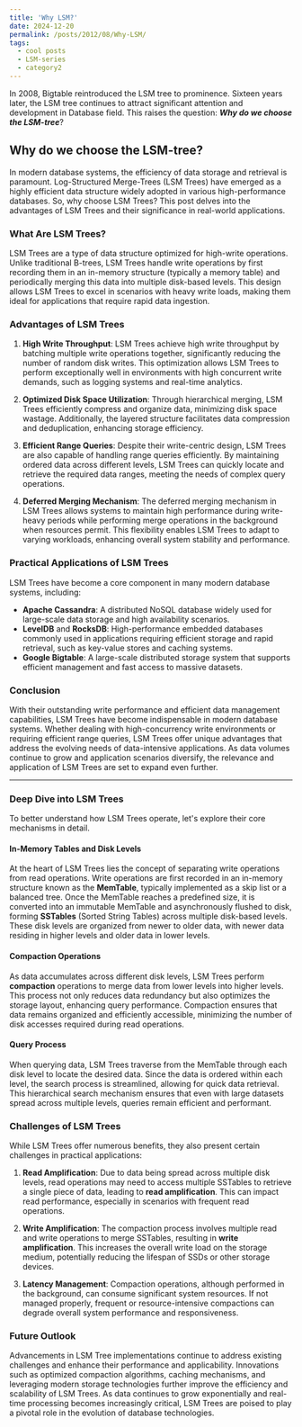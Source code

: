 ```yaml
---
title: 'Why LSM?'
date: 2024-12-20
permalink: /posts/2012/08/Why-LSM/
tags:
  - cool posts
  - LSM-series
  - category2
---
```


In 2008, Bigtable reintroduced the LSM tree to prominence. Sixteen years later, the LSM tree continues to attract significant attention and development in Database field. This raises the question: ***Why do we choose the LSM-tree***? 

## Why do we choose the LSM-tree?

In modern database systems, the efficiency of data storage and retrieval is paramount. Log-Structured Merge-Trees (LSM Trees) have emerged as a highly efficient data structure widely adopted in various high-performance databases. So, why choose LSM Trees? This post delves into the advantages of LSM Trees and their significance in real-world applications.

### What Are LSM Trees?

LSM Trees are a type of data structure optimized for high-write operations. Unlike traditional B-trees, LSM Trees handle write operations by first recording them in an in-memory structure (typically a memory table) and periodically merging this data into multiple disk-based levels. This design allows LSM Trees to excel in scenarios with heavy write loads, making them ideal for applications that require rapid data ingestion.

### Advantages of LSM Trees

1. **High Write Throughput**:
   LSM Trees achieve high write throughput by batching multiple write operations together, significantly reducing the number of random disk writes. This optimization allows LSM Trees to perform exceptionally well in environments with high concurrent write demands, such as logging systems and real-time analytics.

2. **Optimized Disk Space Utilization**:
   Through hierarchical merging, LSM Trees efficiently compress and organize data, minimizing disk space wastage. Additionally, the layered structure facilitates data compression and deduplication, enhancing storage efficiency.

3. **Efficient Range Queries**:
   Despite their write-centric design, LSM Trees are also capable of handling range queries efficiently. By maintaining ordered data across different levels, LSM Trees can quickly locate and retrieve the required data ranges, meeting the needs of complex query operations.

4. **Deferred Merging Mechanism**:
   The deferred merging mechanism in LSM Trees allows systems to maintain high performance during write-heavy periods while performing merge operations in the background when resources permit. This flexibility enables LSM Trees to adapt to varying workloads, enhancing overall system stability and performance.

### Practical Applications of LSM Trees

LSM Trees have become a core component in many modern database systems, including:

- **Apache Cassandra**: A distributed NoSQL database widely used for large-scale data storage and high availability scenarios.
- **LevelDB** and **RocksDB**: High-performance embedded databases commonly used in applications requiring efficient storage and rapid retrieval, such as key-value stores and caching systems.
- **Google Bigtable**: A large-scale distributed storage system that supports efficient management and fast access to massive datasets.

### Conclusion

With their outstanding write performance and efficient data management capabilities, LSM Trees have become indispensable in modern database systems. Whether dealing with high-concurrency write environments or requiring efficient range queries, LSM Trees offer unique advantages that address the evolving needs of data-intensive applications. As data volumes continue to grow and application scenarios diversify, the relevance and application of LSM Trees are set to expand even further.

---

### Deep Dive into LSM Trees

To better understand how LSM Trees operate, let's explore their core mechanisms in detail.

#### In-Memory Tables and Disk Levels

At the heart of LSM Trees lies the concept of separating write operations from read operations. Write operations are first recorded in an in-memory structure known as the **MemTable**, typically implemented as a skip list or a balanced tree. Once the MemTable reaches a predefined size, it is converted into an immutable MemTable and asynchronously flushed to disk, forming **SSTables** (Sorted String Tables) across multiple disk-based levels. These disk levels are organized from newer to older data, with newer data residing in higher levels and older data in lower levels.

#### Compaction Operations

As data accumulates across different disk levels, LSM Trees perform **compaction** operations to merge data from lower levels into higher levels. This process not only reduces data redundancy but also optimizes the storage layout, enhancing query performance. Compaction ensures that data remains organized and efficiently accessible, minimizing the number of disk accesses required during read operations.

#### Query Process

When querying data, LSM Trees traverse from the MemTable through each disk level to locate the desired data. Since the data is ordered within each level, the search process is streamlined, allowing for quick data retrieval. This hierarchical search mechanism ensures that even with large datasets spread across multiple levels, queries remain efficient and performant.

### Challenges of LSM Trees

While LSM Trees offer numerous benefits, they also present certain challenges in practical applications:

1. **Read Amplification**:
   Due to data being spread across multiple disk levels, read operations may need to access multiple SSTables to retrieve a single piece of data, leading to **read amplification**. This can impact read performance, especially in scenarios with frequent read operations.

2. **Write Amplification**:
   The compaction process involves multiple read and write operations to merge SSTables, resulting in **write amplification**. This increases the overall write load on the storage medium, potentially reducing the lifespan of SSDs or other storage devices.

3. **Latency Management**:
   Compaction operations, although performed in the background, can consume significant system resources. If not managed properly, frequent or resource-intensive compactions can degrade overall system performance and responsiveness.

### Future Outlook

Advancements in LSM Tree implementations continue to address existing challenges and enhance their performance and applicability. Innovations such as optimized compaction algorithms, caching mechanisms, and leveraging modern storage technologies further improve the efficiency and scalability of LSM Trees. As data continues to grow exponentially and real-time processing becomes increasingly critical, LSM Trees are poised to play a pivotal role in the evolution of database technologies.
